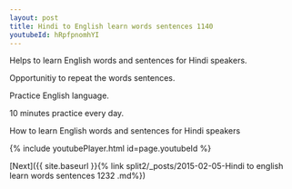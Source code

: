 ```yaml
---
layout: post
title: Hindi to English learn words sentences 1140 
youtubeId: hRpfpnomhYI
---
```

 
 
Helps to learn English words and sentences for Hindi speakers.

Opportunitiy to repeat the words sentences. 

Practice English language. 
 
10 minutes practice every day. 
 
How to learn English words and sentences for Hindi speakers 
 
{% include youtubePlayer.html id=page.youtubeId %}
 
 
[Next]({{ site.baseurl }}{% link  split2/_posts/2015-02-05-Hindi to english learn words sentences 1232 .md%})
 
